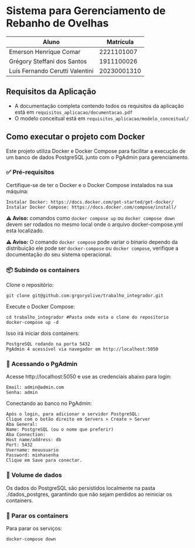 # Sistema para Gerenciamento de Rebanho de Ovelhas

| Aluno | Matrícula |
| ------ | --------- |
| Emerson Henrique Comar | 2221101007 |
| Grégory Steffani dos Santos | 1911100026 |
| Luís Fernando Cerutti Valentini | 20230001310 |

## Requisitos da Aplicação

- A documentação completa contendo todos os requisitos da aplicação está em `requisitos_aplicacao/documentacao.pdf`
- O modelo conceitual está em `requisitos_aplicacao/modelo_conceitual/`

## Como executar o projeto com Docker

Este projeto utiliza Docker e Docker Compose para facilitar a execução de um banco de dados PostgreSQL junto com o PgAdmin para gerenciamento.

### ✅ Pré-requisitos

Certifique-se de ter o Docker e o Docker Compose instalados na sua máquina:

    Instalar Docker: https://docs.docker.com/get-started/get-docker/
    Instalar Docker Compose: https://docs.docker.com/compose/install/

**⚠️ Aviso:** comandos como `docker compose up` ou `docker compose down` devem ser rodados no mesmo local onde o arquivo docker-compose.yml esta localizado.

**⚠️ Aviso:** O comando `docker compose` pode variar o binario dependo da distribuição ele pode ser `docker-compose` ou `docker compose`, verifique a documentação do seu sistema operacional.

### 📦 Subindo os containers
Clone o repositório:

    git clone git@github.com:grgoryolive/trabalho_integrador.git
Execute o Docker Compose:

    cd trabalho_integrador #Pasta onde esta o clone do repositorio
    docker-compose up -d
Isso irá iniciar dois containers:

    PostgreSQL rodando na porta 5432 
    PgAdmin 4 acessível via navegador em http://localhost:5050

### 🔐 Acessando o PgAdmin
Acesse http://localhost:5050 e use as credenciais abaixo para login:

    Email: admin@admin.com
    Senha: admin

Conectando ao banco no PgAdmin:

    Após o login, para adicionar o servidor PostgreSQL: 
    Clique com o botão direito em Servers > Create > Server 
    Aba General: 
    Name: PostgreSQL (ou o nome que preferir) 
    Aba Connection: 
    Host name/address: db 
    Port: 5432 
    Username: meuusuario 
    Password: minhasenha 
    Clique em Save para conectar.

### 📁 Volume de dados
Os dados do PostgreSQL são persistidos localmente na pasta ./dados_postgres, garantindo que não sejam perdidos ao reiniciar os containers.

### 🛑 Parar os containers
Para parar os serviços:

    docker-compose down
